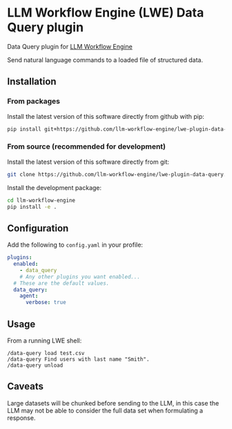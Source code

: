 # LLM Workflow Engine (LWE) Data Query plugin

Data Query plugin for [LLM Workflow Engine](https://github.com/llm-workflow-engine/llm-workflow-engine)

Send natural language commands to a loaded file of structured data.

## Installation

### From packages

Install the latest version of this software directly from github with pip:

```bash
pip install git+https://github.com/llm-workflow-engine/lwe-plugin-data-query
```

### From source (recommended for development)

Install the latest version of this software directly from git:

```bash
git clone https://github.com/llm-workflow-engine/lwe-plugin-data-query.git
```

Install the development package:

```bash
cd llm-workflow-engine
pip install -e .
```

## Configuration

Add the following to `config.yaml` in your profile:

```yaml
plugins:
  enabled:
    - data_query
    # Any other plugins you want enabled...
  # These are the default values.
  data_query:
    agent:
      verbose: true
```

## Usage

From a running LWE shell:

```
/data-query load test.csv
/data-query Find users with last name "Smith".
/data-query unload
```

## Caveats

Large datasets will be chunked before sending to the LLM, in this case
the LLM may not be able to consider the full data set when formulating
a response.
